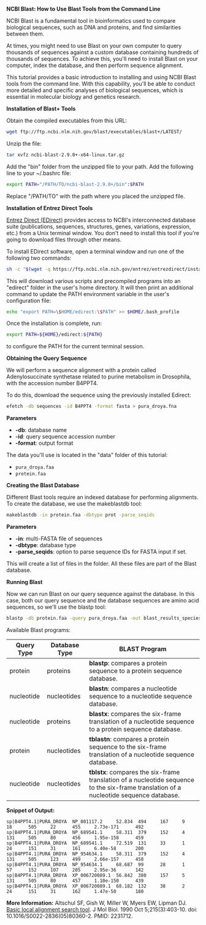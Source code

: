 **NCBI Blast: How to Use Blast Tools from the Command Line**

NCBI Blast is a fundamental tool in bioinformatics used to compare biological sequences, such as DNA and proteins, and find similarities between them.

At times, you might need to use Blast on your own computer to query thousands of sequences against a custom database containing hundreds of thousands of sequences. To achieve this, you'll need to install Blast on your computer, index the database, and then perform sequence alignment.

This tutorial provides a basic introduction to installing and using NCBI Blast tools from the command line. With this capability, you'll be able to conduct more detailed and specific analyses of biological sequences, which is essential in molecular biology and genetics research.

**Installation of Blast+ Tools**

Obtain the compiled executables from this URL:

```bash
wget ftp://ftp.ncbi.nlm.nih.gov/blast/executables/blast+/LATEST/
```

Unzip the file:

```bash
tar xvfz ncbi-blast-2.9.0+-x64-linux.tar.gz
```

Add the "bin" folder from the unzipped file to your path. Add the following line to your ~/.bashrc file:

```bash
export PATH="/PATH/TO/ncbi-blast-2.9.0+/bin":$PATH
```

Replace "/PATH/TO" with the path where you placed the unzipped file.

**Installation of Entrez Direct Tools**

[Entrez Direct (EDirect)](https://www.ncbi.nlm.nih.gov/books/NBK179288/) provides access to NCBI's interconnected database suite (publications, sequences, structures, genes, variations, expression, etc.) from a Unix terminal window. You don't need to install this tool if you're going to download files through other means.

To install EDirect software, open a terminal window and run one of the following two commands:
```bash
sh -c "$(wget -q https://ftp.ncbi.nlm.nih.gov/entrez/entrezdirect/install-edirect.sh -O -)"
```
This will download various scripts and precompiled programs into an "edirect" folder in the user's home directory. It will then print an additional command to update the PATH environment variable in the user's configuration file:

```bash
echo "export PATH=\$HOME/edirect:\$PATH" >> $HOME/.bash_profile
```
Once the installation is complete, run:

```bash
export PATH=${HOME}/edirect:${PATH}
```
to configure the PATH for the current terminal session.

**Obtaining the Query Sequence**

We will perform a sequence alignment with a protein called Adenylosuccinate synthetase related to purine metabolism in Drosophila, with the accession number B4PPT4.

To do this, download the sequence using the previously installed Edirect:

```bash
efetch -db sequences -id B4PPT4 -format fasta > pura_droya.fna
```
**Parameters**
- **-db**: database name
- **-id**: query sequence accession number
- **-format**: output format

The data you'll use is located in the "data" folder of this tutorial:

- `pura_droya.faa`
- `protein.faa`

**Creating the Blast Database**

Different Blast tools require an indexed database for performing alignments. To create the database, we use the makeblastdb tool:

```bash
makeblastdb -in protein.faa -dbtype prot -parse_seqids
```
**Parameters**
- **-in**: multi-FASTA file of sequences
- **-dbtype**: database type
- **-parse_seqids**: option to parse sequence IDs for FASTA input if set.

This will create a list of files in the folder. All these files are part of the Blast database.

**Running Blast**

Now we can run Blast on our query sequence against the database. In this case, both our query sequence and the database sequences are amino acid sequences, so we'll use the blastp tool:

```bash
blastp -db protein.faa -query pura_droya.faa -out blast_results_species.tab -evalue 1.0E-6 -outfmt 6 -max_target_seqs 1000
```

Available Blast programs:

|Query Type|Database Type|BLAST Program|
|----|---|---|
|protein|proteins|**blastp**: compares a protein sequence to a protein sequence database.|
|nucleotide|nucleotides|**blastn**: compares a nucleotide sequence to a nucleotide sequence database.|
|nucleotide |proteins|**blastx**: compares the six-frame translation of a nucleotide sequence to a protein sequence database.|
|protein |nucleotides|**tblastn**: compares a protein sequence to the six-frame translation of a nucleotide sequence database.|
|nucleotide|nucleotides|**tblstx**: compares the six-frame translation of a nucleotide sequence to the six-frame translation of a nucleotide sequence database.|

**Snippet of Output:**

```
sp|B4PPT4.1|PURA_DROYA  NP_001117.2     52.834  494     167     9       18      505     22      455     2.73e-171      492
sp|B4PPT4.1|PURA_DROYA  NP_689541.1     58.311  379     152     4       131     505     80      456     1.95e-158      459
sp|B4PPT4.1|PURA_DROYA  NP_689541.1     72.519  131     33      1       24      151     31      161     6.40e-58       200
sp|B4PPT4.1|PURA_DROYA  NP_954634.1     58.311  379     152     4       131     505     123     499     2.66e-157      458
sp|B4PPT4.1|PURA_DROYA  NP_954634.1     68.687  99      28      1       57      152     107     205     2.95e-36       142
sp|B4PPT4.1|PURA_DROYA  XP_006720089.1  56.842  380     157     5       131     505     80      457     1.10e-150      439
sp|B4PPT4.1|PURA_DROYA  XP_006720089.1  68.182  132     38      2       24      151     31      162     1.47e-50       180
```

**More Information:**
Altschul SF, Gish W, Miller W, Myers EW, Lipman DJ. [Basic local alignment search tool](https://pubmed.ncbi.nlm.nih.gov/2231712/ "Basic local alignment search tool"). J Mol Biol. 1990 Oct 5;215(3):403-10. doi: 10.1016/S0022-2836(05)80360-2. PMID: 2231712.